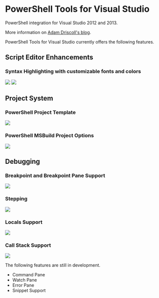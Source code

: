 PowerShell Tools for Visual Studio
===========

PowerShell integration for Visual Studio 2012 and 2013. 

More information on <a href="http://csharpening.net/?p=1697">Adam Driscoll's blog</a>.

PowerShell Tools for Visual Studio currently offers the following features. 

<h2>Script Editor Enhancements</h2>

<h3>Syntax Highlighting with customizable fonts and colors</h3>

<img src="http://csharpening.net/wp-content/uploads/2013/07/syntax.png"/>

<img src="http://csharpening.net/wp-content/uploads/2013/07/fontandcolors.png"/>

<h2>Project System</h2>

<h3>PowerShell Project Template</h3>

<img src="http://csharpening.net/wp-content/uploads/2013/07/projects.png"/>

<h3>PowerShell MSBuild Project Options</h3>

<img src="http://csharpening.net/wp-content/uploads/2013/07/projprops.png"/>

<h2>Debugging</h2>

<h3>Breakpoint and Breakpoint Pane Support</h3>

<img src="http://csharpening.net/wp-content/uploads/2013/07/breakpoints.png"/>

<h3>Stepping</h3>

<img src="http://csharpening.net/wp-content/uploads/2013/07/stepping.png"/>

<h3>Locals Support</h3>

<img src="http://csharpening.net/wp-content/uploads/2013/07/locals.png"/>

<h3>Call Stack Support</h3>

<img src="http://csharpening.net/wp-content/uploads/2013/07/callstack.png"/>

The following features are still in development.

* Command Pane
* Watch Pane
* Error Pane
* Snippet Support

